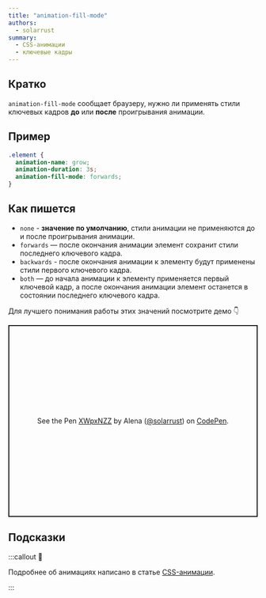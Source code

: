 ```yaml
---
title: "animation-fill-mode"
authors:
  - solarrust
summary:
  - CSS-анимации
  - ключевые кадры
---
```


## Кратко

`animation-fill-mode` сообщает браузеру, нужно ли применять стили ключевых кадров **до** или **после** проигрывания анимации.

## Пример

```css
.element {
  animation-name: grow;
  animation-duration: 3s;
  animation-fill-mode: forwards;
}
```

## Как пишется

- `none` - **значение по умолчанию**, стили анимации не применяются до и после проигрывания анимации.
- `forwards` — после окончания анимации элемент сохранит стили последнего ключевого кадра.
- `backwards` - после окончания анимации к элементу будут применены стили первого ключевого кадра.
- `both` — до начала анимации к элементу применяется первый ключевой кадр, а после окончания анимации элемент останется в состоянии последнего ключевого кадра.

Для лучшего понимания работы этих значений посмотрите демо 👇

<p class="codepen" data-height="388" data-theme-id="dark" data-default-tab="result" data-user="solarrust" data-slug-hash="XWpxNZZ" data-preview="true" style="height: 388px; box-sizing: border-box; display: flex; align-items: center; justify-content: center; border: 2px solid; margin: 1em 0; padding: 1em;" data-pen-title="XWpxNZZ">
  <span>See the Pen <a href="https://codepen.io/solarrust/pen/XWpxNZZ">
  XWpxNZZ</a> by Alena (<a href="https://codepen.io/solarrust">@solarrust</a>)
  on <a href="https://codepen.io">CodePen</a>.</span>
</p>
<script async src="https://cpwebassets.codepen.io/assets/embed/ei.js"></script>

## Подсказки

:::callout 🦄

Подробнее об анимациях написано в статье [CSS-анимации](/css/articles/animation).

:::
